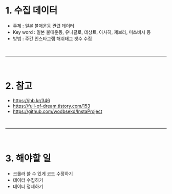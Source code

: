 # 1. 수집 데이터
 - 주제 : 일본 불매운동 관련 데이터
 - Key word : 일본 불매운동, 유니클로, 데상트, 아사히, 제브라, 미쓰비시 등
 - 방법 : 주간 인스타그램 해쉬태그 갯수 수집

<br>
<hr>
<br>

# 2. 참고
 - https://jhb.kr/346
 - https://full-of-dream.tistory.com/153
 - https://github.com/wodbsekd/InstaProject

<br>
<hr>
<br>

# 3. 해야할 일
 - 크롤러 쓸 수 있게 코드 수정하기
 - 데이터 수집하기
 - 데이터 정제하기
